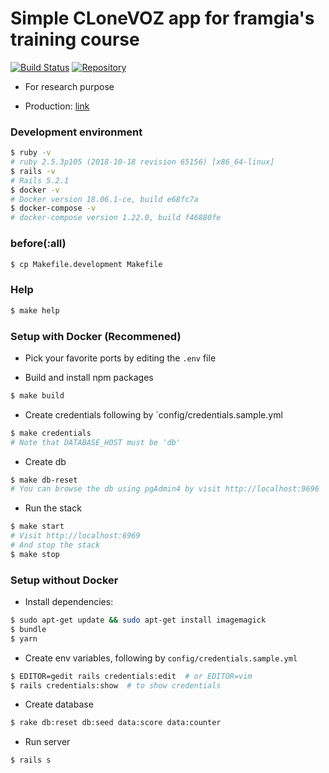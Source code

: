 # Simple CLoneVOZ app for framgia's training course

[![Build Status](https://travis-ci.com/moonlight8978/ror-course-1.svg?branch=master)](https://travis-ci.com/moonlight8978/ror-course-1)
[![Repository](https://img.shields.io/badge/repo-ror--course--1-brightgreen.svg)](https://github.com/moonlight8978/ror-course-1)

- For research purpose

- Production: [link](http://ec2-18-136-194-38.ap-southeast-1.compute.amazonaws.com/)

### Development environment

```bash
$ ruby -v
# ruby 2.5.3p105 (2018-10-18 revision 65156) [x86_64-linux]
$ rails -v
# Rails 5.2.1
$ docker -v
# Docker version 18.06.1-ce, build e68fc7a
$ docker-compose -v
# docker-compose version 1.22.0, build f46880fe
```

### before(:all)

```bash
$ cp Makefile.development Makefile
```

### Help

```bash
$ make help
```

### Setup with Docker (Recommened)

- Pick your favorite ports by editing the `.env` file

- Build and install npm packages

```bash
$ make build
```

- Create credentials following by `config/credentials.sample.yml

```bash
$ make credentials
# Note that DATABASE_HOST must be 'db'
```

- Create db

```bash
$ make db-reset
# You can browse the db using pgAdmin4 by visit http://localhost:9696
```

- Run the stack

```bash
$ make start
# Visit http://localhost:6969
# And stop the stack
$ make stop
```

### Setup without Docker

- Install dependencies:

```bash
$ sudo apt-get update && sudo apt-get install imagemagick
$ bundle
$ yarn
```

- Create env variables, following by `config/credentials.sample.yml`

```bash
$ EDITOR=gedit rails credentials:edit  # or EDITOR=vim
$ rails credentials:show  # to show credentials
```

- Create database

```bash
$ rake db:reset db:seed data:score data:counter
```

- Run server

```bash
$ rails s
```
